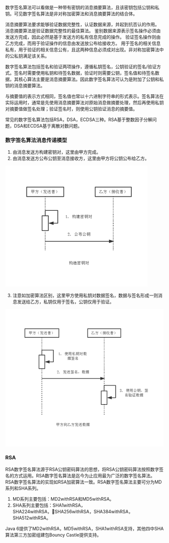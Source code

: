 
数字签名算法可以看做是一种带有密钥的消息摘要算法，且该密钥包括公钥和私钥。可见数字签名算法是非对称加密算法和消息摘要算法的结合体。

消息摘要算法要求能够验证数据完整性，认证数据来源，并起到抗否认的作用。
消息摘要算法是验证数据完整性的最佳算法。
鉴别数据来源表示签名操作必须由发送方完成，因此必然是基于发送方的私有信息完成的操作。
验证签名操作则由乙方完成，而用于验证操作的信息由发送放公布给接收方。
用于签名的相关信息私有，用于验证的相关信息公有，且这两种信息必须成对出现。非对称加密算法中的公私钥满足该关系。

数字签名算法包括签名和验证两项操作，遵循私钥签名，公钥验证的签名/验证方式。签名时需要使用私钥和待签名数据，验证时则需要公钥，签名值和待签名数据，其核心算法主要是消息摘要算法。因此数字签名算法可认为是附加了公钥和私钥的消息摘要算法。

与摘要值的表示方式相同，签名值也常以十六进制字符串的形式表示。签名算法在实际运用时，通常是先使用消息摘要算法对原始消息做摘要处理，然后再使用私钥对摘要值做签名处理；验证签名时，则使用公钥验证消息的摘要值。

常见的数字签名算法包括RSA，DSA，ECDSA三种。RSA基于整数因子分解问题，DSA和ECDSA基于离散对数问题。

### 数字签名算法消息传递模型

1. 由消息发送方构建密钥对，这里由甲方完成。
2. 由消息发送方公布公钥至消息接收方，这里由甲方将公钥公布给乙方。

![RSA](img/5.1.1-key.png)

3. 注意如加密算法区别，这里甲方使用私钥对数据签名，数据与签名形成一则消息发送给乙方，私钥仅用于签名，公钥仅用于验证。

![RSA](img/5.1.2-send.png)

### RSA

RSA数字签名算法源于RSA公钥密码算法的思想，将RSA公钥密码算法按照数字签名的方式运用。RSA数字签名算法是迄今为止应用最为广泛的数字签名算法。
RSA数字签名算法的实现如RSA加密算法一致。RSA数字签名算法主要可分为MD系列和SHA系列。

1. MD系列主要包括：MD2withRSA和MD5withRSA。
2. SHA系列主要包括：SHA1withRSA，SHA224withRSA，SHA256withRSA，SHA384withRSA，SHA512withRSA。

Java 6提供了MD2withRSA，MD5withRSA，SHA1withRSA支持，其他四中SHA算法第三方加密组建包Bouncy Castle提供支持。
